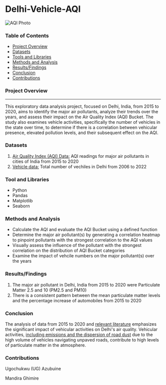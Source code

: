 # Delhi-Vehicle-AQI

![AQI Photo](https://github.com/user-attachments/assets/5094a59e-a46b-4f3c-a195-f9aa2159a47c)


### Table of Contents
- [Project Overview](#project-overview)
- [Datasets](#datasets)
- [Tools and Libraries](#tool-and-libraries)
- [Methods and Analysis](#methods-and-analysis)
- [Results/Findings](#resultsfindings)
- [Conclusion](#conclusion)
- [Contributions](contributions)

### Project Overview
---

This exploratory data analysis project, focused on Delhi, India, from 2015 to 2020, aims to identify the major air pollutants, analyze their trends over the years, and assess their impact on the Air Quality Index (AQI) Bucket. The study also examines vehicle activities, specifically the number of vehicles in the state over time, to determine if there is a correlation between vehicular presence, elevated pollution levels, and their subsequent effect on the AQI.

### Datasets
1. [Air Quality Index (AQI) Data:](https://www.kaggle.com/datasets/rohanrao/air-quality-data-in-india/data) AQI readings for major air pollutants in cities of India from 2015 to 2020
2. [Vehicle data:](https://data.opencity.in/dataset/delhi-vehicle-registrations-data/resource/c9c2925f-4442-48ee-bacf-543d69931493?view_id=a730e71e-9937-413e-a4b6-6cd87a872c4c) Total number of vechiles in Delhi from 2006 to 2022

### Tool and Libraries 
- Python
- Pandas
- Matplotlib
- Seaborn

### Methods and Analysis
- Calculate the AQI and evaluate the AQI Bucket using a defined function 
- Determine the major air pollutant(s) by generating a correlation heatmap to pinpoint pollutants with the strongest correlation to the AQI values
- Visually assess the influence of the pollutant with the strongest correlation on the distribution of AQI Bucket categories
-  Examine the impact of vehcile numbers on the major pollutant(s) over the years 


### Results/Findings
1. The major air pollutant in Delhi, India from 2015 to 2020 were Particulate Matter 2.5 and 10 (PM2.5 and PM10)
2. There is a consistent pattern between the mean particulate matter levels and the percentage increase of automobiles from 2015 to 2020

### Conclusion
The analysis of data from 2015 to 2020 and [relevant literature](https://doi.org/10.4103/0970-0218.106617) emphasizes the significant impact of vehicular activities on Delhi's air quality. Vehicular activities, [including emissions and the dispersion of road dust](https://cerca.iitd.ac.in/uploads/Reports/1576211826iitk.pdf) due to the high volume of vehicles navigating unpaved roads, contribute to high levels of particulate matter in the atmosphere.

### Contributions 
Ugochukwu (UG) Azubuine

Mandira Ghimire

